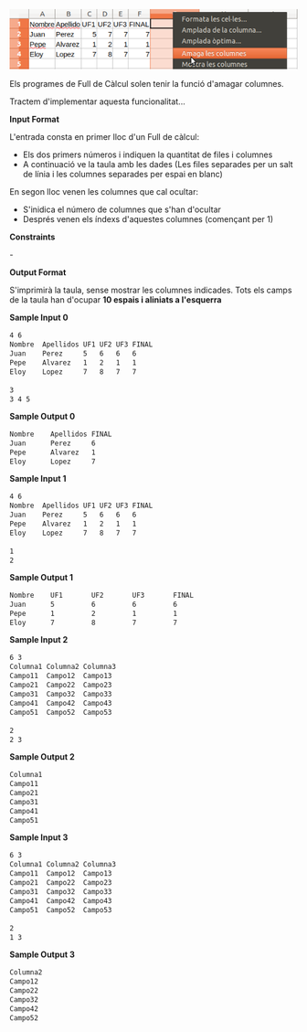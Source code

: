 ![image](1579623863-f2d38217d1-excel.png)

Els programes de Full de Càlcul solen tenir la funció d'amagar columnes.

Tractem d'implementar aquesta funcionalitat...

**Input Format**

L'entrada consta en primer lloc d'un Full de càlcul:

  - Els dos primers números
    i
    indiquen la quantitat de files i columnes
  - A continuació ve la taula amb les dades (Les files separades per un
    salt de línia i les columnes separades per espai en blanc)

En segon lloc venen les columnes que cal ocultar:

  - S'inidica el número
    de columnes que s'han d'ocultar
  - Després venen els índexs d'aquestes columnes (començant per 1)

**Constraints**

\-

**Output Format**

S'imprimirà la taula, sense mostrar les columnes indicades. Tots els
camps de la taula han d'ocupar **10 espais i aliniats a l'esquerra**

**Sample Input 0**

    4 6
    Nombre  Apellidos UF1 UF2 UF3 FINAL
    Juan    Perez     5   6   6   6
    Pepe    Alvarez   1   2   1   1
    Eloy    Lopez     7   8   7   7
    
    3
    3 4 5

**Sample Output 0**

``` 
Nombre    Apellidos FINAL     
Juan      Perez     6         
Pepe      Alvarez   1         
Eloy      Lopez     7      
```

**Sample Input 1**

    4 6
    Nombre  Apellidos UF1 UF2 UF3 FINAL
    Juan    Perez     5   6   6   6
    Pepe    Alvarez   1   2   1   1
    Eloy    Lopez     7   8   7   7
    
    1
    2

**Sample Output 1**

``` 
Nombre    UF1       UF2       UF3       FINAL     
Juan      5         6         6         6         
Pepe      1         2         1         1         
Eloy      7         8         7         7  
```

**Sample Input 2**

    6 3
    Columna1 Columna2 Columna3
    Campo11  Campo12  Campo13
    Campo21  Campo22  Campo23
    Campo31  Campo32  Campo33
    Campo41  Campo42  Campo43
    Campo51  Campo52  Campo53
    
    2
    2 3

**Sample Output 2**

``` 
Columna1  
Campo11   
Campo21   
Campo31   
Campo41   
Campo51  
```

**Sample Input 3**

    6 3
    Columna1 Columna2 Columna3
    Campo11  Campo12  Campo13
    Campo21  Campo22  Campo23
    Campo31  Campo32  Campo33
    Campo41  Campo42  Campo43
    Campo51  Campo52  Campo53
    
    2
    1 3

**Sample Output 3**

    Columna2  
    Campo12   
    Campo22   
    Campo32   
    Campo42   
    Campo52
